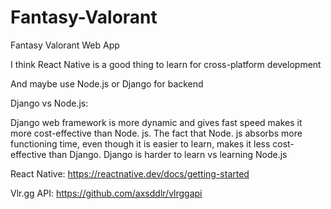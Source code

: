 # Fantasy-Valorant
Fantasy Valorant Web App

I think React Native is a good thing to learn for cross-platform development

And maybe use Node.js or Django for backend

Django vs Node.js:  

Django web framework is more dynamic and gives fast speed makes it more cost-effective than Node. js. The fact that Node. js absorbs more functioning time, even though it is easier to learn, makes it less cost-effective than Django.
Django is harder to learn vs learning Node.js


React Native: https://reactnative.dev/docs/getting-started

Vlr.gg API: https://github.com/axsddlr/vlrggapi
